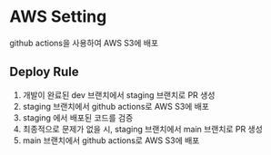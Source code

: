 # AWS Setting

github actions을 사용하여 AWS S3에 배포

## Deploy Rule

1. 개발이 완료된 dev 브랜치에서 staging 브랜치로 PR 생성
2. staging 브랜치에서 github actions로 AWS S3에 배포
3. staging 에서 배포된 코드를 검증
4. 최종적으로 문제가 없을 시, staging 브랜치에서 main 브랜치로 PR 생성
5. main 브랜치에서 github actions로 AWS S3에 배포
